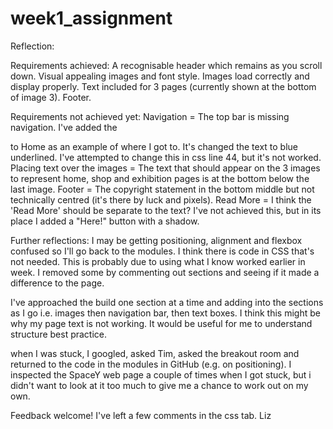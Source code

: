 # week1_assignment

Reflection:

Requirements achieved:
A recognisable header which remains as you scroll down.
Visual appealing images and font style.
Images load correctly and display properly.
Text included for 3 pages (currently shown at the bottom of image 3).
Footer.

Requirements not achieved yet:
Navigation = The top bar is missing navigation. I've added the <nav> to Home as an example of where I got to. It's changed the text to blue underlined. I've attempted to change this in css line 44, but it's not worked.
Placing text over the images = The text that should appear on the 3 images to represent home, shop and exhibition pages is at the bottom below the last image.
Footer = The copyright statement in the bottom middle but not technically centred (it's there by luck and pixels).
Read More = I think the 'Read More' should be separate to the text? I've not achieved this, but in its place I added a "Here!" button with a shadow.

Further reflections:
I may be getting positioning, alignment and flexbox confused so I'll go back to the modules.
I think there is code in CSS that's not needed. This is probably due to using what I know worked earlier in week. I removed some by commenting out sections and seeing if it made a difference to the page.

I've approached the build one section at a time and adding into the sections as I go i.e. images then navigation bar, then text boxes. I think this might be why my page text is not working. It would be useful for me to understand structure best practice.

when I was stuck, I googled, asked Tim, asked the breakout room and returned to the code in the modules in GitHub (e.g. on positioning). I inspected the SpaceY web page a couple of times when I got stuck, but i didn't want to look at it too much to give me a chance to work out on my own.

Feedback welcome! I've left a few comments in the css tab.
Liz
